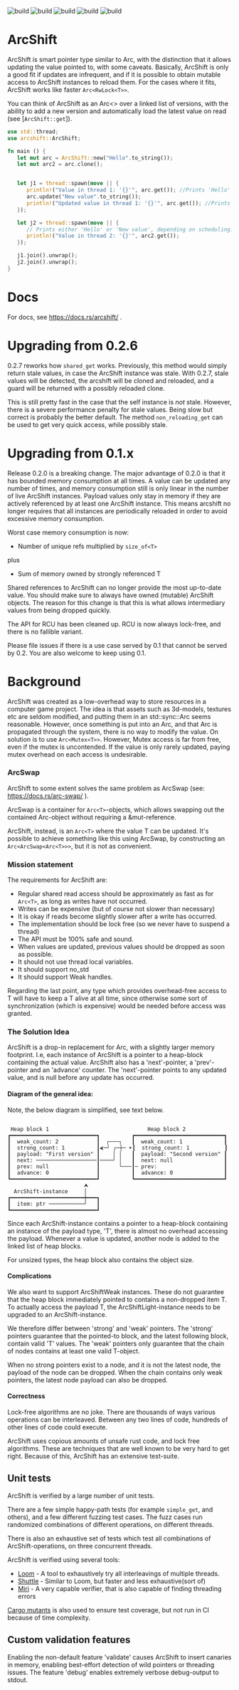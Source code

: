 ![build](https://github.com/avl/arcshift/actions/workflows/rust.yml/badge.svg)
![build](https://github.com/avl/arcshift/actions/workflows/shuttle.yml/badge.svg)
![build](https://github.com/avl/arcshift/actions/workflows/loom.yml/badge.svg)
![build](https://github.com/avl/arcshift/actions/workflows/miri.yml/badge.svg)
![build](https://github.com/avl/arcshift/actions/workflows/clippy.yml/badge.svg)

# ArcShift

ArcShift is smart pointer type similar to Arc, with the distinction that it allows updating
the value pointed to, with some caveats. Basically, ArcShift is only a good fit if updates
are infrequent, and if it is possible to obtain mutable access to ArcShift instances to reload 
them. For the cases where it fits, ArcShift works like faster `Arc<RwLock<T>>`. 

You can think of ArcShift as an Arc<> over a linked list of versions, with the ability to add 
a new version and automatically load the latest value on read (see [`ArcShift::get`]).

```rust
use std::thread;
use arcshift::ArcShift;

fn main () {
   let mut arc = ArcShift::new("Hello".to_string());
   let mut arc2 = arc.clone();


   let j1 = thread::spawn(move || {
      println!("Value in thread 1: '{}'", arc.get()); //Prints 'Hello'
      arc.update("New value".to_string());
      println!("Updated value in thread 1: '{}'", arc.get()); //Prints 'New value'
   });

   let j2 = thread::spawn(move || {
      // Prints either 'Hello' or 'New value', depending on scheduling:
      println!("Value in thread 2: '{}'", arc2.get());
   });

   j1.join().unwrap();
   j2.join().unwrap();
}
```

# Docs

For docs, see <https://docs.rs/arcshift/> .

# Upgrading from 0.2.6

0.2.7 reworks how `shared_get` works. Previously, this method would simply return stale values, in case the
ArcShift instance was stale. With 0.2.7, stale values will be detected, the arcshift will be cloned and reloaded,
and a guard will be returned with a possibly reloaded clone.

This is still pretty fast in the case that the self instance is _not_ stale. However, there is a severe
performance penalty for stale values. Being slow but correct is probably the better default. The method
`non_reloading_get` can be used to get very quick access, while possibly stale.

# Upgrading from 0.1.x

Release 0.2.0 is a breaking change. The major advantage of 0.2.0 is that it has bounded memory consumption at
all times. A value can be updated any number of times, and memory consumption still is only linear in the number
of live ArcShift instances. Payload values only stay in memory if they are actively referenced by at least one
ArcShift instance. This means arcshift no longer requires that all instances are periodically reloaded
in order to avoid excessive memory consumption.

Worst case memory consumption is now:

* Number of unique refs multiplied by `size_of<T>`

plus

* Sum of memory owned by strongly referenced T 

Shared references to ArcShift can no longer provide the most up-to-date value. You should make sure to 
always have owned (mutable) ArcShift objects. The reason for this change is that this is what allows
intermediary values from being dropped quickly.

The API for RCU has been cleaned up. RCU is now always lock-free, and there is no fallible variant.

Please file issues if there is a use case served by 0.1 that cannot be served by 0.2. You are also
welcome to keep using 0.1.

# Background

ArcShift was created as a low-overhead way to store resources in a computer game project.
The idea is that assets such as 3d-models, textures etc are seldom modified, and putting 
them in an std::sync::Arc seems reasonable. 
However, once something is put into an Arc, and that Arc is propagated through the system,
there is no way to modify the value. On solution is to use `Arc<Mutex<T>>`.
However, Mutex access is far from free, even if the mutex is uncontended. If the value is only
rarely updated, paying mutex overhead on each access is undesirable.

### ArcSwap

ArcShift to some extent solves the same problem as ArcSwap (see: <https://docs.rs/arc-swap/> ).

ArcSwap is a container for `Arc<T>`-objects, which allows swapping out the contained
Arc-object without requiring a &mut-reference.

ArcShift, instead, is an `Arc<T>` where the value T can be updated.  It's possible to achieve 
something like this using ArcSwap, by constructing an `Arc<ArcSwap<Arc<T>>>`, but it is not 
as convenient.

### Mission statement

The requirements for ArcShift are:

 * Regular shared read access should be approximately as fast as for `Arc<T>`, as long as 
   writes have not occurred.
 * Writes can be expensive (but of course not slower than necessary)
 * It is okay if reads become slightly slower after a write has occurred.
 * The implementation should be lock free (so we never have to suspend a thread)
 * The API must be 100% safe and sound.
 * When values are updated, previous values should be dropped as soon as possible. 
 * It should not use thread local variables.
 * It should support no_std
 * It should support Weak handles.
 
Regarding the last point, any type which provides overhead-free access to T will
have to keep a T alive at all time, since otherwise some sort of synchronization (which is expensive)
would be needed before access was granted.

### The Solution Idea

ArcShift is a drop-in replacement for Arc, with a slightly larger memory footprint.
I.e, each instance of ArcShift is a pointer to a heap-block containing the actual value.
ArcShift also has a 'next'-pointer, a 'prev'-pointer and an 'advance' counter. The 'next'-pointer points to
any updated value, and is null before any update has occurred.


#### Diagram of the general idea:

Note, the below diagram is simplified, see text below.
```

 Heap block 1                               Heap block 2
┏━━━━━━━━━━━━━━━━━━━━━━━━━━━┓          ┏━━━━━━━━━━━━━━━━━━━━━━━━━━━━┓
┃  weak_count: 2            ┃  ┌───┐   ┃  weak_count: 1             ┃
┃  strong_count: 1          ┃⮜─┘ ┌─┼─ ➤┃  strong_count: 1           ┃
┃  payload: "First version" ┃    │ │   ┃  payload: "Second version" ┃
┃  next: ───────────────────┃────┘ │   ┃  next: null                ┃
┃  prev: null               ┃      └───┃─ prev:                     ┃
┃  advance: 0               ┃          ┃  advance: 0                ┃
┗━━━━━━━━━━━━━━━━━━━━━━━━━━━┛          ┗━━━━━━━━━━━━━━━━━━━━━━━━━━━━┛
                        ⮝
  ArcShift-instance     │
┏━━━━━━━━━━━━━━━━━━━━━━━┿━━━┓
┃  item: ptr ───────────┘   ┃
┗━━━━━━━━━━━━━━━━━━━━━━━━━━━┛

```

Since each ArcShift-instance contains a pointer to a heap-block containing an instance of the payload type, 'T',
there is almost no overhead accessing the payload. Whenever a value is updated, another node is added to the 
linked list of heap blocks.

For unsized types, the heap block also contains the object size.

#### Complications

We also want to support ArcShiftWeak instances. These do not guarantee that the heap block immediately
pointed to contains a non-dropped item T. To actually access the payload T, the ArcShiftLight-instance needs
to be upgraded to an ArcShift-instance.

We therefore differ between 'strong' and 'weak' pointers. The 'strong' pointers guarantee that the pointed-to
block, and the latest following block, contain valid 'T' values. The 'weak' pointers only guarantee that the chain
of nodes contains at least one valid T-object. 

When no strong pointers exist to a node, and it is not the latest node, the payload of the node can be dropped.
When the chain contains only weak pointers, the latest node payload can also be dropped.

#### Correctness

Lock-free algorithms are no joke. There are thousands of ways various operations can be interleaved.
Between any two lines of code, hundreds of other lines of code could execute.

ArcShift uses copious amounts of unsafe rust code, and lock free algorithms.
These are techniques that are well known to be very hard to get right.
Because of this, ArcShift has an extensive test-suite.

## Unit tests
ArcShift is verified by a large number of unit tests.

There are a few simple happy-path tests (for example `simple_get`, and others),
and a few different fuzzing test cases. The fuzz cases run randomized combinations
of different operations, on different threads.

There is also an exhaustive set of tests which test all combinations of ArcShift-operations,
on three concurrent threads.

ArcShift is verified using several tools:

 * [Loom](https://github.com/tokio-rs/loom) - A tool to exhaustively try all interleavings of multiple threads.
 * [Shuttle](https://github.com/awslabs/shuttle) - Similar to Loom, but faster and less exhaustive(sort of)
 * [Miri](https://github.com/rust-lang/miri) - A very capable verifier, that is also capable of finding threading errors

[Cargo mutants](https://mutants.rs/) is also used to ensure test coverage, but not run in CI because of
time complexity.

## Custom validation features
Enabling the non-default feature 'validate' causes ArcShift to insert canaries in memory,
enabling best-effort detection of wild pointers or threading issues.
The feature 'debug' enables extremely verbose debug-output to stdout.


